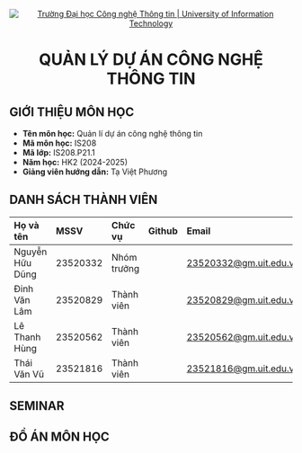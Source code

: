 <p align="center">
  <a href="https://www.uit.edu.vn/" title="Trường Đại học Công nghệ Thông tin" style="border: none;">
    <img src="https://i.imgur.com/WmMnSRt.png" alt="Trường Đại học Công nghệ Thông tin | University of Information Technology">
  </a>
</p>

<h1 align="center">QUẢN LÝ DỰ ÁN CÔNG NGHỆ THÔNG TIN</h1>

## GIỚI THIỆU MÔN HỌC 

- **Tên môn học:** Quản lí dự án công nghệ thông tin
- **Mã môn học:** IS208
- **Mã lớp:** IS208.P21.1
- **Năm học:** HK2 (2024-2025)
- **Giảng viên hướng dẫn:** Tạ Việt Phương


## DANH SÁCH THÀNH VIÊN 

|Họ và tên|MSSV|Chức vụ|Github|Email|
|:---|:---|:---|:---|:---|
|Nguyễn Hữu Dũng|23520332|Nhóm trưởng||23520332@gm.uit.edu.vn|
|Đinh Văn Lâm|23520829|Thành viên||23520829@gm.uit.edu.vn|
|Lê Thanh Hùng|23520562|Thành viên||23520562@gm.uit.edu.vn|
|Thái Văn Vũ|23521816|Thành viên||23521816@gm.uit.edu.vn|

## SEMINAR

## ĐỒ ÁN MÔN HỌC








